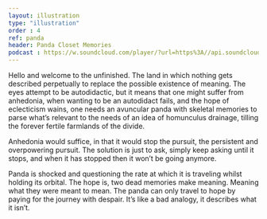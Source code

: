 ```yaml
---
layout: illustration
type: "illustration"
order : 4
ref: panda
header: Panda Closet Memories
podcast : https://w.soundcloud.com/player/?url=https%3A//api.soundcloud.com/tracks/210888081
---
```


Hello and welcome to the unfinished. The land in which nothing gets described perpetually to replace the possible existence of meaning. The eyes attempt to be autodidactic, but it means that one might suffer from anhedonia, when wanting to be an autodidact fails, and the hope of eclecticism wains, one needs an avuncular panda with skeletal memories to parse what’s relevant to the needs of an idea of homunculus drainage, tilling the forever fertile farmlands of the divide.

Anhedonia would suffice, in that it would stop the pursuit, the persistent and overpowering pursuit. The solution is just to ask, simply keep asking until it stops, and when it has stopped then it won’t be going anymore.
 
Panda is shocked and questioning the rate at which it is traveling whilst holding its orbital. The hope is, two dead memories make meaning. Meaning what they were meant to mean. The panda can only travel to hope by paying for the journey with despair. It’s like a bad analogy, it describes what it isn’t.
